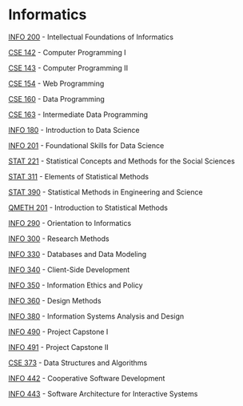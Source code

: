 # Informatics

[INFO 200](<https://myplan.uw.edu/course/#/courses/INFO 200>) - Intellectual Foundations of Informatics

[CSE 142](<https://myplan.uw.edu/course/#/courses/CSE 142>) - Computer Programming I

[CSE 143](<https://myplan.uw.edu/course/#/courses/CSE 143>) - Computer Programming II

[CSE 154](<https://myplan.uw.edu/course/#/courses/CSE 154>) - Web Programming

[CSE 160](<https://myplan.uw.edu/course/#/courses/CSE 160>) - Data Programming

[CSE 163](<https://myplan.uw.edu/course/#/courses/CSE 163>) - Intermediate Data Programming

[INFO 180](<https://myplan.uw.edu/course/#/courses/INFO 180>) - Introduction to Data Science

[INFO 201](<https://myplan.uw.edu/course/#/courses/INFO 201>) - Foundational Skills for Data Science

[STAT 221](<https://myplan.uw.edu/course/#/courses/STAT 221>) - Statistical Concepts and Methods for the Social Sciences

[STAT 311](<https://myplan.uw.edu/course/#/courses/STAT 311>) - Elements of Statistical Methods

[STAT 390](<https://myplan.uw.edu/course/#/courses/STAT 390>) - Statistical Methods in Engineering and Science

[QMETH 201](<https://myplan.uw.edu/course/#/courses/QMETH 201>) - Introduction to Statistical Methods

[INFO 290](<https://myplan.uw.edu/course/#/courses/INFO 290>) - Orientation to Informatics

[INFO 300](<https://myplan.uw.edu/course/#/courses/INFO 300>) - Research Methods

[INFO 330](<https://myplan.uw.edu/course/#/courses/INFO 330>) - Databases and Data Modeling

[INFO 340](<https://myplan.uw.edu/course/#/courses/INFO 340>) - Client-Side Development

[INFO 350](<https://myplan.uw.edu/course/#/courses/INFO 350>) - Information Ethics and Policy

[INFO 360](<https://myplan.uw.edu/course/#/courses/INFO 360>) - Design Methods

[INFO 380](<https://myplan.uw.edu/course/#/courses/INFO 380>) - Information Systems Analysis and Design

[INFO 490](<https://myplan.uw.edu/course/#/courses/INFO 490>) - Project Capstone I

[INFO 491](<https://myplan.uw.edu/course/#/courses/INFO 491>) - Project Capstone II

[CSE 373](<https://myplan.uw.edu/course/#/courses/CSE 373>) - Data Structures and Algorithms

[INFO 442](<https://myplan.uw.edu/course/#/courses/INFO 442>) - Cooperative Software Development

[INFO 443](<https://myplan.uw.edu/course/#/courses/INFO 443>) - Software Architecture for Interactive Systems

